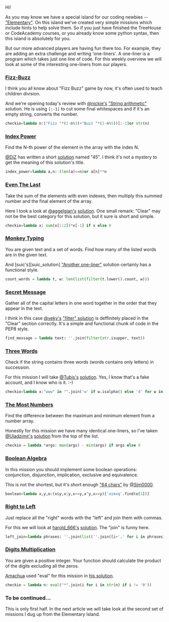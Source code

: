 Hi!

As you may know we have a special island for our coding newbies -- ["Elementary"][elementary_island].
On this island we've created very simple missions which include hints to help solve them. 
So if you just have finished the TreeHouse or CodeAcademy courses, or you already know some python syntax,
then this island is absolutely for you.

But our more advanced players are having fun there too. For example, they are adding an extra challenge and writing 'one-liners'.
A one-liner is a program which takes just one line of code. 
For this weekly overview we will look at some of the interesting one-liners from our players.

### [Fizz-Buzz][fizz_buzz]

I think you all know about "Fizz Buzz" game by now, it's often used to teach children division.

And we're opening today's review with [@nickie's][nickie_profile] ["String arithmetic"][fizz_buzz_nickie] solution.
He is using `[:-1]` to cut some final whitespaces and if it's an empty string, converts the number.

```python
checkio=lambda n:("Fizz "*(1-n%3)+"Buzz "*(1-n%5))[:-1]or str(n)
```

### [Index Power][index_power]

Find the N-th power of the element in the array with the index N.

[@DiZ][DiZ_profile] has written a short [solution](index_power_DiZ) named "45". 
I think it's not a mystery to get the meaning of this solution's title.

```python
index_power=lambda a,n:-(len(a)<=n)or a[n]**n
```

### [Even The Last][even_last]

Take the sum of the elements with even indexes, then multiply this summed number and the final element of the array.

Here I took a look at [@aggelgian's][aggelgian_profile] [solution][even_last_aggelgian]. 
One small remark: "Clear" may not be the best category for this solution, but it sure is short and simple.
 
```python
checkio=lambda x: sum(x[::2])*x[-1] if x else 0
```

### [Monkey Typing](monkey_typing)

You are given text and a set of words. Find how many of the listed words are in the given text.

And [suic's][suic_solution] ["Another one-liner"][monkey_typing_suic] solution certainly has a functional style.

```python
count_words = lambda t, w: len(list(filter(t.lower().count, w)))
```

### [Secret Message][secret_message]

Gather all of the capital letters in one word together in the order that they appear in the text.

I think in this case [@veky's][veky_profile] ["filter" solution][secret_message_veky] is deffinitely placed in the "Clear" section correctly.
It's a simple and functional chunk of code in the PEP8 style.

```python
find_message = lambda text: ''.join(filter(str.isupper, text))
```

### [Three Words][three_words]

Check if the string contains three words (words contains only letters) in succession.

For this mission I will take [@Tubis's][Tubis_profile] [solution][three_words_tubis]. 
Yes, I know that's a fake account, and I know who is it. :-)

```python
checkio=lambda x:"www" in "".join('w' if w.isalpha() else 'd' for w in x.split())
```

### [The Most Numbers][most_numbers]

Find the difference between the maximum and minimum element from a number array.

Honestly for this mission we have many identical one-liners,
so I've taken [@Uladzimir's][Uladzimir_profile] [solution][most_numbers_Uladzimir] from the top of the list.

```python
checkio = lambda *args: max(args) - min(args) if args else 0
```

### [Boolean Algebra](boolean_algebra)

In this mission you should implement some boolean operations: conjunction, disjunction, implication, exclusive and equivalence.

This is not the shortest, but it's short enough ["64 chars"][boolean_algebra_Sim0000] by [@Sim0000][Sim0000_profile].

```python
boolean=lambda x,y,o:(x&y,x|y,x<=y,x^y,x==y)['oimxq'.find(o[1])]
```


### [Right to Left][right_left]

Just replace all the "right" words with the "left" and join them with commas.

For this we will look at [harold_666's][harold_666_profile] [solution][right_left_harold_666].
The "join" is funny here.

```python
left_join=lambda phrases: ''.join(list(''.join([i+',' for i in phrases]))[0:-1]).replace('right','left')
```
### [Digits Multiplication][digits_multiplication]

You are given a positive integer. Your function should calculate the product of the digits excluding all the zeros.

[Amachua][Amachua_profile] used "eval" for this mission in [his solution][digits_multiplication_Amachua].

```python
checkio = lambda n: eval("*".join(i for i in str(n) if i != '0'))
```

### To be continued...

This is only first half. In the next article we will take look at the second set of missions I dug up from the Elementary Island.


<!--------------------------------------------------------------------------------------------------------------------->

[elementary_island]: http://www.checkio.org/station/library/

<!--Mission Links-->
[fizz_buzz]: http://www.checkio.org/mission/fizz-buzz/share/a22c7465d4ecc1c7efad0113609f5697/
[index_power]: http://www.checkio.org/mission/index-power/share/6adc6eec6760ceb88833e2929de455e7/
[even_last]: http://www.checkio.org/mission/even-last/share/b1f3ac0442f6e0f5fb6bce42237a7275/
[monkey_typing]: http://www.checkio.org/mission/monkey-typing/share/18f3e365b0afbc53159c9e5a0f367246/
[secret_message]: http://www.checkio.org/mission/secret-message/share/4734114443b6d18a22f1ae2ebffcc2ec/
[three_words]: http://www.checkio.org/mission/three-words/share/3d3d08a8f6b6b20c3e915bfa7384fa7c/
[most_numbers]: http://www.checkio.org/mission/most-numbers/share/d52a7a08eed35bf390c78b501e69c152/
[boolean_algebra]: http://www.checkio.org/mission/boolean-algebra/share/efc4ce2e4b11276cd3a811075d70bf94/
[right_left]: http://www.checkio.org/mission/right-to-left/share/fdf0ee9eabb064af1ab5c2c9d78cc330/
[digits_multiplication]: http://www.checkio.org/mission/digits-multiplication/share/973c58b1aaaa73691f3388637048bb4b/


<!--Users-->
[nickie_profile]: http://www.checkio.org/user/nickie/
[DiZ_profile]: http://www.checkio.org/user/DiZ/
[aggelgian_profile]: http://www.checkio.org/user/aggelgian/
[suic_profile]: http://www.checkio.org/user/suic/
[veky_profile]: http://www.checkio.org/user/veky/
[Tubis_profile]: http://www.checkio.org/user/Tubis/
[Uladzimir_profile]: http://www.checkio.org/user/Uladzimir/
[Sim0000_profile]: http://www.checkio.org/user/Sim0000/
[harold_666_profile]: http://www.checkio.org/user/harold_666/
[Amachua_profile]: http://www.checkio.org/user/Amachua/

<!--solutions-->
[fizz_buzz_nickie]: http://www.checkio.org/mission/fizz-buzz/publications/nickie/python-3/string-arithmetic/share/5db4796565d5d5a78a7ff692f8a0f1d9/
[index_power_DiZ]: http://www.checkio.org/mission/index-power/publications/DiZ/python-3/45/share/31dc12bc71250606feedb9efb0d4c780/
[even_last_aggelgian]: http://www.checkio.org/mission/even-last/publications/aggelgian/python-3/first/share/a6e12bb48b6b23fe58da6e4b1ee57c7a/
[monkey_typing_suic]: http://www.checkio.org/mission/monkey-typing/publications/suic/python-3/another-one-liner/share/0decb5d0bfd4b377198125954d831adf/
[secret_message_veky]: http://www.checkio.org/mission/secret-message/publications/veky/python-3/filter/share/efd4e41ef30dcac9af99dcd6c84ae149/
[three_words_tubis]: http://www.checkio.org/mission/three-words/publications/Tubis/python-3/first/share/863c87edf8d31d3286afe2057388508b/
[most_numbers_Uladzimir]: http://www.checkio.org/mission/most-numbers/publications/Uladzimir/python-3/first/share/d87c9b5e0385ca0b0df9989536d76b1f/
[boolean_algebra_Sim0000]: http://www.checkio.org/mission/boolean-algebra/publications/Sim0000/python-3/64-chars/share/94aaf42f250a2e6db1782e769f6ca86b/
[right_left_harold_666]: http://www.checkio.org/mission/right-to-left/publications/harold_666/python-27/first/share/014f7a3d9bb0185f247bea10ec460984/
[digits_multiplication_Amachua]: http://www.checkio.org/mission/digits-multiplication/publications/Amachua/python-3/first/share/c5b1cdf4b14739c921797eccfcac3ed3/

